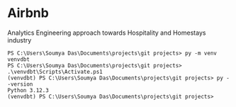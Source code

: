 # Airbnb
Analytics Engineering approach towards Hospitality and Homestays industry

```
PS C:\Users\Soumya Das\Documents\projects\git projects> py -m venv venvdbt
PS C:\Users\Soumya Das\Documents\projects\git projects> .\venvdbt\Scripts\Activate.ps1
(venvdbt) PS C:\Users\Soumya Das\Documents\projects\git projects> py --version
Python 3.12.3
(venvdbt) PS C:\Users\Soumya Das\Documents\projects\git projects>
```
